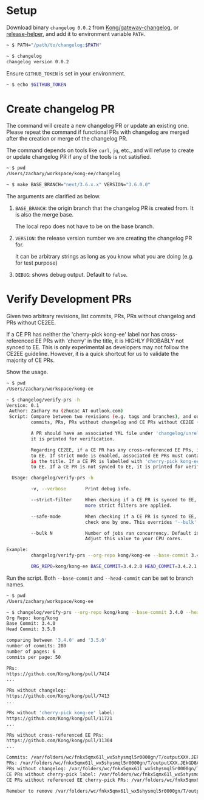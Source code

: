 # Setup

Download binary `changelog 0.0.2` from [Kong/gateway-changelog](https://github.com/Kong/gateway-changelog/releases),
or [release-helper](https://github.com/outsinre/release-helper/blob/main/changelog),
and add it to environment variable `PATH`.

```bash
~ $ PATH="/path/to/changelog:$PATH"

~ $ changelog
changelog version 0.0.2
```

Ensure `GITHUB_TOKEN` is set in your environment.

```bash
~ $ echo $GITHUB_TOKEN
```

# Create changelog PR

The command will create a new changelog PR or update an existing one.
Please repeat the command if functional PRs with changelog are merged
after the creation or merge of the changelog PR.

The command depends on tools like `curl`, `jq`, etc., and will refuse to
 create or update changelog PR if any of the tools is not satisfied.

```bash
~ $ pwd
/Users/zachary/workspace/kong-ee/changelog

~ $ make BASE_BRANCH="next/3.6.x.x" VERSION="3.6.0.0"
```

The arguments are clarified as below.

1. `BASE_BRANCH`: the origin branch that the changelog PR is created from. It
    is also the merge base.

    The local repo does not have to be on the base branch.
2. `VERSION`: the release version number we are creating the changelog PR for.

   It can be arbitrary strings as long as you know what you are doing (e.g. for
   test purpose)
3. `DEBUG`: shows debug output. Default to `false`.

# Verify Development PRs

Given two arbitrary revisions, list commits, PRs, PRs without changelog
and PRs without CE2EE.

If a CE PR has neither the 'cherry-pick kong-ee' label nor
has cross-referenced EE PRs with 'cherry' in the title,
it is HIGHLY PROBABLY not synced to EE. This is only experimental
as developers may not follow the CE2EE guideline.
However, it is a quick shortcut for us to validate the majority of CE PRs.

Show the usage.

```bash
~ $ pwd
/Users/zachary/workspace/kong-ee

~ $ changelog/verify-prs -h
Version: 0.1
 Author: Zachary Hu (zhucac AT outlook.com)
 Script: Compare between two revisions (e.g. tags and branches), and output
         commits, PRs, PRs without changelog and CE PRs without CE2EE (experimental).

         A PR should have an associated YML file under 'changelog/unreleased', otherwise
         it is printed for verification.

         Regarding CE2EE, if a CE PR has any cross-referenced EE PRs, it is regarded synced
         to EE. If strict mode is enabled, associated EE PRs must contain keyword 'cherry'
         in the title. If a CE PR is labelled with 'cherry-pick kong-ee', it is regarded synced
         to EE. If a CE PR is not synced to EE, it is printed for verification.

  Usage: changelog/verify-prs -h

         -v, --verbose       Print debug info.

         --strict-filter     When checking if a CE PR is synced to EE,
                             more strict filters are applied.

         --safe-mode         When checking if a CE PR is synced to EE,
                             check one by one. This overrides '--bulk'.

         --bulk N            Number of jobs ran concurrency. Default is '5'.
                             Adjust this value to your CPU cores.

Example:
         changelog/verify-prs --org-repo kong/kong-ee --base-commit 3.4.2.0 --head-commit 3.4.2.1 [--strict-filter] [--bulk 5] [--safe-mode] [-v]

         ORG_REPO=kong/kong-ee BASE_COMMIT=3.4.2.0 HEAD_COMMIT=3.4.2.1 changelog/verify-prs
```

Run the script. Both `--base-commit` and `--head-commit` can be set to branch names.

```bash
~ $ pwd
/Users/zachary/workspace/kong-ee

~ $ changelog/verify-prs --org-repo kong/kong --base-commit 3.4.0 --head-commit 3.5.0
Org Repo: kong/kong
Base Commit: 3.4.0
Head Commit: 3.5.0

comparing between '3.4.0' and '3.5.0'
number of commits: 280
number of pages: 6
commits per page: 50

PRs:
https://github.com/Kong/kong/pull/7414
...

PRs without changelog:
https://github.com/Kong/kong/pull/7413
...

PRs without 'cherry-pick kong-ee' label:
https://github.com/Kong/kong/pull/11721
...

PRs without cross-referenced EE PRs:
https://github.com/Kong/kong/pull/11304
...

Commits: /var/folders/wc/fnkx5qmx61l_wx5shysmql5r0000gn/T/outputXXX.JEkGD8AO/commits.txt
PRs: /var/folders/wc/fnkx5qmx61l_wx5shysmql5r0000gn/T/outputXXX.JEkGD8AO/prs.txt
PRs without changelog: /var/folders/wc/fnkx5qmx61l_wx5shysmql5r0000gn/T/outputXXX.JEkGD8AO/prs_no_changelog.txt
CE PRs without cherry-pick label: /var/folders/wc/fnkx5qmx61l_wx5shysmql5r0000gn/T/outputXXX.JEkGD8AO/prs_no_cherrypick_label.txt
CE PRs without referenced EE cherry-pick PRs: /var/folders/wc/fnkx5qmx61l_wx5shysmql5r0000gn/T/outputXXX.JEkGD8AO/prs_no_cross_reference.txt

Remeber to remove /var/folders/wc/fnkx5qmx61l_wx5shysmql5r0000gn/T/outputXXX.JEkGD8AO
```
